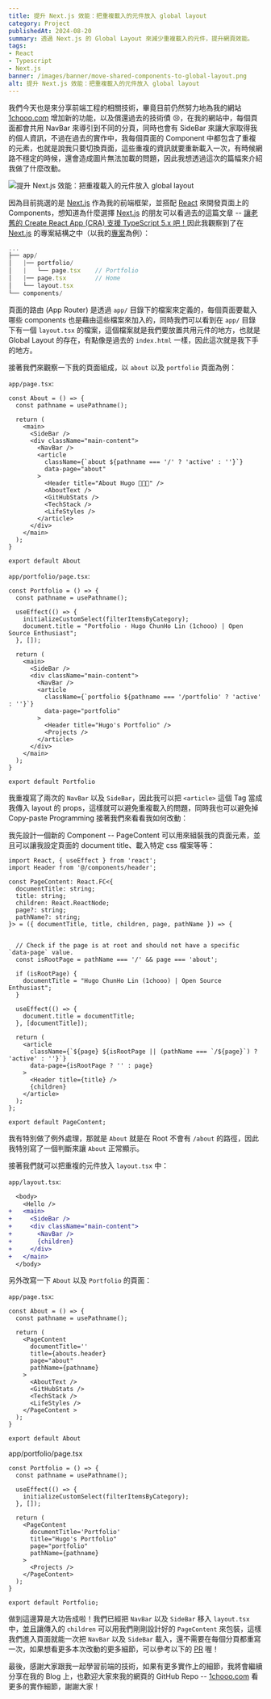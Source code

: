 ```yaml
---
title: 提升 Next.js 效能：把重複載入的元件放入 global layout
category: Project
publishedAt: 2024-08-20
summary: 透過 Next.js 的 Global Layout 來減少重複載入的元件，提升網頁效能。
tags: 
- React
- Typescript
- Next.js
banner: /images/banner/move-shared-components-to-global-layout.png
alt: 提升 Next.js 效能：把重複載入的元件放入 global layout
---
```


我們今天也是來分享前端工程的相關技術，畢竟目前仍然努力地為我的網站 [1chooo.com](https://1chooo.com) 增加新的功能，以及償還過去的技術債 😢，在我的網站中，每個頁面都會共用 NavBar 來導引到不同的分頁，同時也會有 SideBar 來讓大家取得我的個人資訊，不過在過去的實作中，我每個頁面的 Component 中都包含了重複的元素，也就是說我只要切換頁面，這些重複的資訊就要重新載入一次，有時候網路不穩定的時候，還會造成圖片無法加載的問題，因此我想透過這次的篇幅來介紹我做了什麼改動。

![提升 Next.js 效能：把重複載入的元件放入 global layout](/images/banner/move-shared-components-to-global-layout.png)

因為目前挑選的是 [Next.js](https://nextjs.org/) 作為我的前端框架，並搭配 [React](https://react.dev/) 來開發頁面上的 Components，想知道為什麼選擇 [Next.js](https://nextjs.org/) 的朋友可以看過去的這篇文章 -- [讓老舊的 Create React App (CRA) 支援 TypeScript 5.x 吧！](https://medium.com/@1chooo/%E8%AE%93%E8%80%81%E8%88%8A%E7%9A%84-create-react-app-cra-%E4%BE%86%E6%94%AF%E6%8F%B4-typescript-5-x-ab8dbff5ac92)因此我觀察到了在 [Next.js](https://nextjs.org/) 的專案結構之中（以我的[專案](https://github.com/1chooo/1chooo.com)為例）：

```ts
...
├── app/
│   |── portfolio/
│   |   └── page.tsx    // Portfolio
│   |── page.tsx        // Home
│   └── layout.tsx
└── components/
```

頁面的路由 (App Router) 是透過 `app/` 目錄下的檔案來定義的，每個頁面要載入哪些 components 也是藉由這些檔案來加入的，同時我們可以看到在 `app/` 目錄下有一個 `layout.tsx` 的檔案，這個檔案就是我們要放置共用元件的地方，也就是 Global Layout 的存在，有點像是過去的 `index.html` 一樣，因此這次就是我下手的地方。

接著我們來觀察一下我的頁面組成，以 `about` 以及 `portfolio` 頁面為例：

`app/page.tsx`:

```tsx
const About = () => {
  const pathname = usePathname();

  return (
    <main>
      <SideBar />
      <div className="main-content">
        <NavBar />
        <article
          className={`about ${pathname === '/' ? 'active' : ''}`}
          data-page="about"
        >
          <Header title="About Hugo 👨🏻‍💻" />
          <AboutText />
          <GitHubStats />
          <TechStack />
          <LifeStyles />
        </article>
      </div>
    </main>
  );
}

export default About
```

`app/portfolio/page.tsx`:

```tsx
const Portfolio = () => {
  const pathname = usePathname();

  useEffect(() => {
    initializeCustomSelect(filterItemsByCategory);
    document.title = "Portfolio - Hugo ChunHo Lin (1chooo) | Open Source Enthusiast";
  }, []);

  return (
    <main>
      <SideBar />
      <div className="main-content">
        <NavBar />
        <article
          className={`portfolio ${pathname === '/portfolio' ? 'active' : ''}`}
          data-page="portfolio"
        >
          <Header title="Hugo's Portfolio" />
          <Projects />
        </article>
      </div>
    </main>
  );
}

export default Portfolio
```

我重複寫了兩次的 `NavBar` 以及 `SideBar`，因此我可以把 `<article>` 這個 Tag 當成我傳入 layout 的 props，這樣就可以避免重複載入的問題，同時我也可以避免掉 Copy-paste Programming 接著我們來看看我如何改動：


我先設計一個新的 Component -- PageContent 可以用來組裝我的頁面元素，並且可以讓我設定頁面的 document title、載入特定 css 檔案等等：

```tsx
import React, { useEffect } from 'react';
import Header from '@/components/header';

const PageContent: React.FC<{
  documentTitle: string;
  title: string;
  children: React.ReactNode;
  page?: string;
  pathName?: string;
}> = ({ documentTitle, title, children, page, pathName }) => {

  
  // Check if the page is at root and should not have a specific `data-page` value.
  const isRootPage = pathName === '/' && page === 'about';
  
  if (isRootPage) {
    documentTitle = "Hugo ChunHo Lin (1chooo) | Open Source Enthusiast";
  }
  
  useEffect(() => {
    document.title = documentTitle;
  }, [documentTitle]);

  return (
    <article
      className={`${page} ${isRootPage || (pathName === `/${page}`) ? 'active' : ''}`}
      data-page={isRootPage ? '' : page}
    >
      <Header title={title} />
      {children}
    </article>
  );
};

export default PageContent;
```

我有特別做了例外處理，那就是 `About` 就是在 Root 不會有 `/about` 的路徑，因此我特別寫了一個判斷來讓 `About` 正常顯示。

接著我們就可以把重複的元件放入 `layout.tsx` 中：

`app/layout.tsx`:

``` diff
  <body>
    <Hello />
+   <main>
+     <SideBar />
+     <div className="main-content">
+       <NavBar />
+       {children}
+     </div>
+   </main>
  </body>
```

另外改寫一下 `About` 以及 `Portfolio` 的頁面：

`app/page.tsx`:

```tsx
const About = () => {
  const pathname = usePathname();

  return (
    <PageContent
      documentTitle=''
      title={abouts.header}
      page="about"
      pathName={pathname}
    >
      <AboutText />
      <GitHubStats />
      <TechStack />
      <LifeStyles />
    </PageContent >
  );
}

export default About
```

app/portfolio/page.tsx
```tsx
const Portfolio = () => {
  const pathname = usePathname();

  useEffect(() => {
    initializeCustomSelect(filterItemsByCategory);
  }, []);

  return (
    <PageContent
      documentTitle='Portfolio'
      title="Hugo's Portfolio"
      page="portfolio"
      pathName={pathname}
    >
      <Projects />
    </PageContent>
  );
}

export default Portfolio;
```

做到這邊算是大功告成啦！我們已經把 `NavBar` 以及 `SideBar` 移入 `layout.tsx` 中，並且讓傳入的 `children` 可以用我們剛剛設計好的 `PageContent` 來包裝，這樣我們進入頁面就能一次把 `NavBar` 以及 `SideBar` 載入，還不需要在每個分頁都重寫一次，如果想看更多本次改動的更多細節，可以參考以下的 [PR](https://github.com/1chooo/1chooo.com/pull/114) 喔！

最後，感謝大家跟我一起學習前端的技術，如果有更多實作上的細節，我將會繼續分享在我的 Blog 上，也歡迎大家來我的網頁的 GitHub Repo --  [1chooo.com](https://github.com/1chooo/1chooo.com) 看更多的實作細節，謝謝大家！

